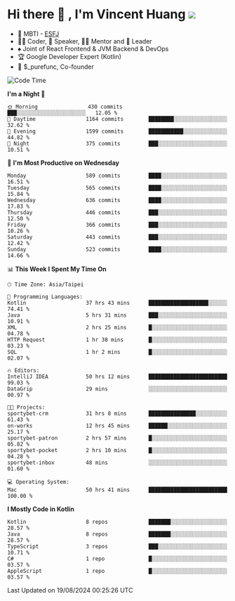 # Hi there 👋 , I'm Vincent Huang ![](https://komarev.com/ghpvc/?username=Jian-Min-Huang)
- 👀 MBTI - [ESFJ](https://www.16personalities.com/esfj-personality)
- 👨‍💻 Coder, 🎤 Speaker, 👨‍🏫 Mentor and 🚀 Leader
- ♠️ Joint of React Frontend & JVM Backend & DevOps
- 🏆 Google Developer Expert (Kotlin)
- 💼 $_purefunc, Co-founder

<!--START_SECTION:waka-->
![Code Time](http://img.shields.io/badge/Code%20Time-4%2C275%20hrs%2024%20mins-blue)

**I'm a Night 🦉** 

```text
🌞 Morning                430 commits         ███░░░░░░░░░░░░░░░░░░░░░░   12.05 % 
🌆 Daytime                1164 commits        ████████░░░░░░░░░░░░░░░░░   32.62 % 
🌃 Evening                1599 commits        ███████████░░░░░░░░░░░░░░   44.82 % 
🌙 Night                  375 commits         ███░░░░░░░░░░░░░░░░░░░░░░   10.51 % 
```
📅 **I'm Most Productive on Wednesday** 

```text
Monday                   589 commits         ████░░░░░░░░░░░░░░░░░░░░░   16.51 % 
Tuesday                  565 commits         ████░░░░░░░░░░░░░░░░░░░░░   15.84 % 
Wednesday                636 commits         ████░░░░░░░░░░░░░░░░░░░░░   17.83 % 
Thursday                 446 commits         ███░░░░░░░░░░░░░░░░░░░░░░   12.50 % 
Friday                   366 commits         ███░░░░░░░░░░░░░░░░░░░░░░   10.26 % 
Saturday                 443 commits         ███░░░░░░░░░░░░░░░░░░░░░░   12.42 % 
Sunday                   523 commits         ████░░░░░░░░░░░░░░░░░░░░░   14.66 % 
```


📊 **This Week I Spent My Time On** 

```text
🕑︎ Time Zone: Asia/Taipei

💬 Programming Languages: 
Kotlin                   37 hrs 43 mins      ███████████████████░░░░░░   74.41 % 
Java                     5 hrs 31 mins       ███░░░░░░░░░░░░░░░░░░░░░░   10.91 % 
XML                      2 hrs 25 mins       █░░░░░░░░░░░░░░░░░░░░░░░░   04.78 % 
HTTP Request             1 hr 38 mins        █░░░░░░░░░░░░░░░░░░░░░░░░   03.23 % 
SQL                      1 hr 2 mins         █░░░░░░░░░░░░░░░░░░░░░░░░   02.07 % 

🔥 Editors: 
IntelliJ IDEA            50 hrs 12 mins      █████████████████████████   99.03 % 
DataGrip                 29 mins             ░░░░░░░░░░░░░░░░░░░░░░░░░   00.97 % 

🐱‍💻 Projects: 
sportybet-crm            31 hrs 8 mins       ███████████████░░░░░░░░░░   61.43 % 
on-works                 12 hrs 45 mins      ██████░░░░░░░░░░░░░░░░░░░   25.17 % 
sportybet-patron         2 hrs 57 mins       █░░░░░░░░░░░░░░░░░░░░░░░░   05.82 % 
sportybet-pocket         2 hrs 10 mins       █░░░░░░░░░░░░░░░░░░░░░░░░   04.28 % 
sportybet-inbox          48 mins             ░░░░░░░░░░░░░░░░░░░░░░░░░   01.60 % 

💻 Operating System: 
Mac                      50 hrs 41 mins      █████████████████████████   100.00 % 
```

**I Mostly Code in Kotlin** 

```text
Kotlin                   8 repos             ███████░░░░░░░░░░░░░░░░░░   28.57 % 
Java                     8 repos             ███████░░░░░░░░░░░░░░░░░░   28.57 % 
TypeScript               3 repos             ███░░░░░░░░░░░░░░░░░░░░░░   10.71 % 
C#                       1 repo              █░░░░░░░░░░░░░░░░░░░░░░░░   03.57 % 
AppleScript              1 repo              █░░░░░░░░░░░░░░░░░░░░░░░░   03.57 % 
```




 Last Updated on 19/08/2024 00:25:26 UTC
<!--END_SECTION:waka-->
